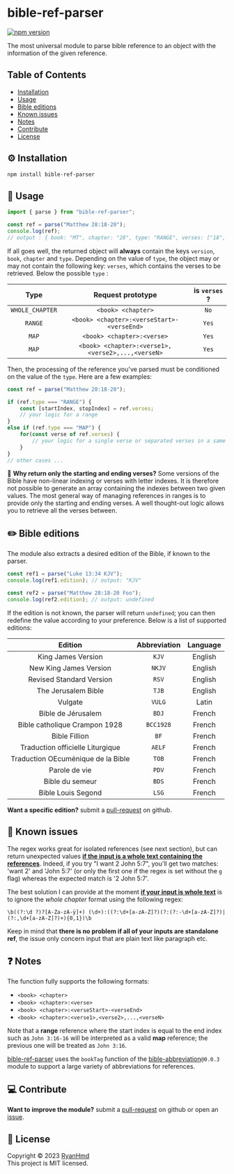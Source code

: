 # bible-ref-parser

[![npm version](https://badge.fury.io/js/bible-ref-parser.svg)](https://www.npmjs.com/package/bible-ref-parser)

The most universal module to parse bible reference to an object with the information of the given reference.

## Table of Contents
* [Installation](#installation)
* [Usage](#usage)
* [Bible editions](#editions)
* [Known issues](#issues)
* [Notes](#Notes)
* [Contribute](#contribute)
* [License](#license)


<a name="installation"></a>
## ⚙️ Installation

```bash
npm install bible-ref-parser
```

<a name="usage"></a>
## 📑 Usage

```js
import { parse } from "bible-ref-parser";

const ref = parse("Matthew 28:18-20");
console.log(ref);
// output : { book: "MT", chapter: "28", type: "RANGE", verses: ["18", "20"], edition: undefined }
```

If all goes well, the returned object will **always** contain the keys `version`, `book`, `chapter` and `type`. Depending on the value of `type`, the object may or may not contain the following key: `verses`, which contains the verses to be retrieved. Below the possible `type` :

|        Type       |                 Request prototype                 | is `verses` ? |
|:-----------------:|:-------------------------------------------------:|:-------------:|
|  `WHOLE_CHAPTER`  | `<book> <chapter>`                                |      `No`     |
|      `RANGE`      | `<book> <chapter>:<verseStart>-<verseEnd>`        |      `Yes`    |
|       `MAP`       | `<book> <chapter>:<verse>`                        |      `Yes`    |
|       `MAP`       | `<book> <chapter>:<verse1>,<verse2>,...,<verseN>` |      `Yes`    |

Then, the processing of the reference you've parsed must be conditioned on the value of the `type`. Here are a few examples:

```js
const ref = parse("Matthew 28:18-20");

if (ref.type === "RANGE") {
    const [startIndex, stopIndex] = ref.verses;
    // your logic for a range
}
else if (ref.type === "MAP") {
    for(const verse of ref.verses) {
        // your logic for a single verse or separated verses in a same chapter
    }
}
// other cases ...
```

🤔 **Why return only the starting and ending verses?** Some versions of the Bible have non-linear indexing or verses with letter indexes. It is therefore not possible to generate an array containing the indexes between two given values. The most general way of managing references in ranges is to provide only the starting and ending verses. A well thought-out logic allows you to retrieve all the verses between.

<a name="editions"></a>
## ✏️ Bible editions
The module also extracts a desired edition of the Bible, if known to the parser.

```js
const ref1 = parse("Luke 13:34 KJV");
console.log(ref1.edition); // output: "KJV"

const ref2 = parse("Matthew 28:18-20 Foo");
console.log(ref2.edition); // output: undefined
```

If the edition is not known, the parser will return `undefined`; you can then redefine the value according to your preference. 
Below is a list of supported editions:

|                Edition             |  Abbreviation  | Language |
|:----------------------------------:|:--------------:|:--------:|
| King James Version                 | `KJV`          | English  |
| New King James Version             | `NKJV`         | English  |
| Revised Standard Version           | `RSV`          | English  |
| The Jerusalem Bible                | `TJB`          | English  |
| Vulgate                            | `VULG`         | Latin    |   
| Bible de Jérusalem                 | `BDJ`          | French   |
| Bible catholique Crampon 1928      | `BCC1928`      | French   |
| Bible Fillion                      | `BF`           | French   |
| Traduction officielle Liturgique   | `AELF`         | French   |
| Traduction OEcuménique de la Bible | `TOB`          | French   |
| Parole de vie                      | `PDV`          | French   |
| Bible du semeur                    | `BDS`          | French   |
| Bible Louis Segond                 | `LSG`          | French   |

**Want a specific edition?** submit a [pull-request](https://github.com/ryan-hmd/bible-ref-parser/pulls) on github.

<a name="issues"></a>
## 🛑 Known issues

The regex works great for isolated references (see next section), but can return unexpected values <u>**if the input is a whole text containing the references**</u>. Indeed, if you try "I want 2 John 5:7", you'll get two matches: 'want 2' and 'John 5:7' (or only the first one if the regex is set without the `g` flag) whereas the expected match is '2 John 5:7'.

The best solution I can provide at the moment <u>**if your input is whole text**</u> is to ignore the *whole chapter* format using the following regex:

```
\b((?:\d ?)?[A-Za-zÀ-ÿ]+) (\d+):((?:\d+[a-zA-Z]?)(?:(?:-\d+[a-zA-Z]?)|(?:,\d+[a-zA-Z]?)+){0,1})\b
```

Keep in mind that **there is no problem if all of your inputs are standalone ref**, the issue only concern input that are plain text like paragraph etc.

<a name="notes"></a>
## ❓ Notes

The function fully supports the following formats:
- `<book> <chapter>`
- `<book> <chapter>:<verse>`
- `<book> <chapter>:<verseStart>-<verseEnd>`
- `<book> <chapter>:<verse1>,<verse2>,...,<verseN>`

Note that a **range** reference where the start index is equal to the end index such as `John 3:16-16` will be interpreted as a valid **map** reference; the previous one will be treated as `John 3:16`.

[bible-ref-parser](https://www.npmjs.com/package/bible-ref-parser) uses the `bookTag` function of the [bible-abbreviation](https://www.npmjs.com/package/bible-abbreviation/v/0.0.3)`@0.0.3` module to support a large variety of abbreviations for references.

<a name="contribute"></a>
## 💻 Contribute

**Want to improve the module?** submit a [pull-request](https://github.com/ryan-hmd/bible-ref-parser/pulls) on github or open an [issue](https://github.com/ryan-hmd/bible-ref-parser/issues).

<a name="license"></a>
## 📜 License

Copyright © 2023 [RyanHmd](https://github.com/ryan-hmd)
<br>
This project is MIT licensed.
